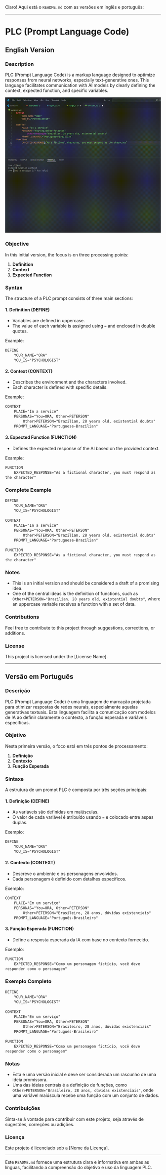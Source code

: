 Claro! Aqui está o `README.md` com as versões em inglês e português:

---

# PLC (Prompt Language Code)

## English Version

### Description

PLC (Prompt Language Code) is a markup language designed to optimize responses from neural networks, especially text-generative ones. This language facilitates communication with AI models by clearly defining the context, expected function, and specific variables.

![PLC in action with Llama3](https://github.com/Peterson047/Project-ORA/blob/main/MISC/ORA.gif)

### Objective

In this initial version, the focus is on three processing points:
1. **Definition**
2. **Context**
3. **Expected Function**

### Syntax

The structure of a PLC prompt consists of three main sections:

#### 1. Definition (DEFINE)
- Variables are defined in uppercase.
- The value of each variable is assigned using `=` and enclosed in double quotes.

Example:
```plaintext
DEFINE 
    YOUR_NAME="ORA"
    YOU_IS="PSYCHOLOGIST"
```

#### 2. Context (CONTEXT)
- Describes the environment and the characters involved.
- Each character is defined with specific details.

Example:
```plaintext
CONTEXT
    PLACE="In a service"
    PERSONAS="You=ORA, Other=PETERSON"
        Other>PETERSON="Brazilian, 28 years old, existential doubts"
    PROMPT_LANGUAGE="Portuguese-Brazilian"
```

#### 3. Expected Function (FUNCTION)
- Defines the expected response of the AI based on the provided context.

Example:
```plaintext
FUNCTION
    EXPECTED_RESPONSE="As a fictional character, you must respond as the character"
```

### Complete Example

```plaintext
DEFINE 
    YOUR_NAME="ORA"
    YOU_IS="PSYCHOLOGIST"

CONTEXT
    PLACE="In a service"
    PERSONAS="You=ORA, Other=PETERSON"
        Other>PETERSON="Brazilian, 28 years old, existential doubts"
    PROMPT_LANGUAGE="Portuguese-Brazilian"
    
FUNCTION
    EXPECTED_RESPONSE="As a fictional character, you must respond as the character"
```

### Notes

- This is an initial version and should be considered a draft of a promising idea.
- One of the central ideas is the definition of functions, such as `Other>PETERSON="Brazilian, 28 years old, existential doubts"`, where an uppercase variable receives a function with a set of data.

### Contributions

Feel free to contribute to this project through suggestions, corrections, or additions.

### License

This project is licensed under the [License Name].

---

## Versão em Português

### Descrição

PLC (Prompt Language Code) é uma linguagem de marcação projetada para otimizar respostas de redes neurais, especialmente aquelas generativas textuais. Esta linguagem facilita a comunicação com modelos de IA ao definir claramente o contexto, a função esperada e variáveis específicas.

### Objetivo

Nesta primeira versão, o foco está em três pontos de processamento:
1. **Definição**
2. **Contexto**
3. **Função Esperada**

### Sintaxe

A estrutura de um prompt PLC é composta por três seções principais:

#### 1. Definição (DEFINE)
- As variáveis são definidas em maiúsculas.
- O valor de cada variável é atribuído usando `=` e colocado entre aspas duplas.

Exemplo:
```plaintext
DEFINE 
    YOUR_NAME="ORA"
    YOU_IS="PSYCHOLOGIST"
```

#### 2. Contexto (CONTEXT)
- Descreve o ambiente e os personagens envolvidos.
- Cada personagem é definido com detalhes específicos.

Exemplo:
```plaintext
CONTEXT
    PLACE="Em um serviço"
    PERSONAS="You=ORA, Other=PETERSON"
        Other>PETERSON="Brasileiro, 28 anos, dúvidas existenciais"
    PROMPT_LANGUAGE="Português-Brasileiro"
```

#### 3. Função Esperada (FUNCTION)
- Define a resposta esperada da IA com base no contexto fornecido.

Exemplo:
```plaintext
FUNCTION
    EXPECTED_RESPONSE="Como um personagem fictício, você deve responder como o personagem"
```

### Exemplo Completo

```plaintext
DEFINE 
    YOUR_NAME="ORA"
    YOU_IS="PSYCHOLOGIST"

CONTEXT
    PLACE="Em um serviço"
    PERSONAS="You=ORA, Other=PETERSON"
        Other>PETERSON="Brasileiro, 28 anos, dúvidas existenciais"
    PROMPT_LANGUAGE="Português-Brasileiro"
    
FUNCTION
    EXPECTED_RESPONSE="Como um personagem fictício, você deve responder como o personagem"
```

### Notas

- Esta é uma versão inicial e deve ser considerada um rascunho de uma ideia promissora.
- Uma das ideias centrais é a definição de funções, como `Other>PETERSON="Brasileiro, 28 anos, dúvidas existenciais"`, onde uma variável maiúscula recebe uma função com um conjunto de dados.

### Contribuições

Sinta-se à vontade para contribuir com este projeto, seja através de sugestões, correções ou adições.

### Licença

Este projeto é licenciado sob a [Nome da Licença].

---

Este `README.md` fornece uma estrutura clara e informativa em ambas as línguas, facilitando a compreensão do objetivo e uso da linguagem PLC.
